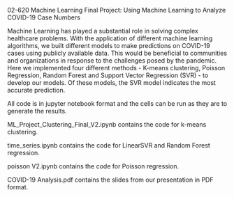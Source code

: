 02-620 Machine Learning Final Project: Using Machine Learning to Analyze COVID-19 Case Numbers

Machine Learning has played a substantial role in solving complex healthcare problems. With the application of different machine learning algorithms, we built different models to make predictions on COVID-19 cases using publicly available data. This would be beneficial to communities and organizations in response to the challenges posed by the pandemic. Here we implemented four different methods - K-means clustering, Poisson Regression, Random Forest  and Support Vector Regression (SVR) - to develop our models. Of these models, the SVR model indicates the most accurate prediction. 

All code is in jupyter notebook format and the cells can be run as they are to generate the results.

ML_Project_Clustering_Final_V2.ipynb contains the code for k-means clustering.

time_series.ipynb contains the code for LinearSVR and Random Forest regression.

poisson V2.ipynb contains the code for Poisson regression.

COVID-19 Analysis.pdf contains the slides from our presentation in PDF format.
